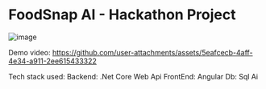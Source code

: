 # FoodSnap AI - Hackathon Project
![image](https://github.com/user-attachments/assets/cc5c55d0-6eb5-47b7-a223-b057fc125a11)


Demo video: 
https://github.com/user-attachments/assets/5eafcecb-4aff-4e34-a911-2ee615433322

Tech stack used:
Backend: .Net Core Web Api
FrontEnd: Angular
Db: Sql
Ai
